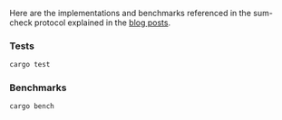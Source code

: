 Here are the implementations and benchmarks referenced in the sum-check protocol explained in the [blog posts](https://katat.me/blog/Sum+check+-+overview).

### Tests
```rust
cargo test
```

### Benchmarks
```rust
cargo bench
```
